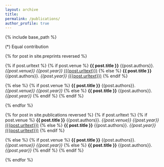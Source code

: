 ```yaml
---
layout: archive
title:
permalink: /publications/
author_profile: true
---
```


{% include base_path %}

(\*) Equal contribution


{% for post in site.preprints reversed %}

{% if post.urltext %}
{% if post.venue %}
**{{ post.title }}**
{{post.authors}}. *{{post.venue}} {{post.year}}* [({{post.urltext}})]({{post.arxivurl}})
{% else %}
**{{ post.title }}**
{{post.authors}}. *{{post.year}}* [({{post.urltext}})]({{post.arxivurl}})
{% endif %}

{% else %}
{% if post.venue %}
**{{ post.title }}**
{{post.authors}}. *{{post.venue}} {{post.year}}*
{% else %}
**{{ post.title }}**
{{post.authors}}. *{{post.year}}*
{% endif %}
{% endif %}

{% endfor %}


{% for post in site.publications reversed %}
{% if post.urltext %}
{% if post.venue %}
**{{ post.title }}**
{{post.authors}}. *{{post.venue}} {{post.year}}* [({{post.urltext}})]({{post.arxivurl}})
{% else %}
**{{ post.title }}**
{{post.authors}}. *{{post.year}}* [({{post.urltext}})]({{post.arxivurl}})
{% endif %}

{% else %}
{% if post.venue %}
**{{ post.title }}**
{{post.authors}}. *{{post.venue}} {{post.year}}*
{% else %}
**{{ post.title }}**
{{post.authors}}. *{{post.year}}*
{% endif %}
{% endif %}

{% endfor %}
